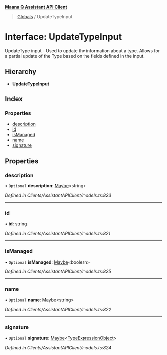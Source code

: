 **[Maana Q Assistant API Client](../README.md)**

> [Globals](../README.md) / UpdateTypeInput

# Interface: UpdateTypeInput

UpdateType input - Used to update the information about a type.  Allows for a
partial update of the Type based on the fields defined in the input.

## Hierarchy

* **UpdateTypeInput**

## Index

### Properties

* [description](updatetypeinput.md#description)
* [id](updatetypeinput.md#id)
* [isManaged](updatetypeinput.md#ismanaged)
* [name](updatetypeinput.md#name)
* [signature](updatetypeinput.md#signature)

## Properties

### description

• `Optional` **description**: [Maybe](../README.md#maybe)\<string>

*Defined in Clients/AssistantAPIClient/models.ts:823*

___

### id

•  **id**: string

*Defined in Clients/AssistantAPIClient/models.ts:821*

___

### isManaged

• `Optional` **isManaged**: [Maybe](../README.md#maybe)\<boolean>

*Defined in Clients/AssistantAPIClient/models.ts:825*

___

### name

• `Optional` **name**: [Maybe](../README.md#maybe)\<string>

*Defined in Clients/AssistantAPIClient/models.ts:822*

___

### signature

• `Optional` **signature**: [Maybe](../README.md#maybe)\<[TypeExpressionObject](../README.md#typeexpressionobject)>

*Defined in Clients/AssistantAPIClient/models.ts:824*
